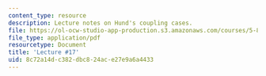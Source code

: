 ```yaml
---
content_type: resource
description: Lecture notes on Hund's coupling cases.
file: https://ol-ocw-studio-app-production.s3.amazonaws.com/courses/5-80-small-molecule-spectroscopy-and-dynamics-fall-2008/8c72a14dc382dbc824ace27e9a6a4433_17_580ln_fa08.pdf
file_type: application/pdf
resourcetype: Document
title: 'Lecture #17'
uid: 8c72a14d-c382-dbc8-24ac-e27e9a6a4433
---
```

